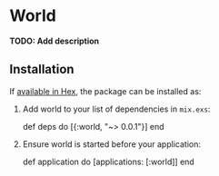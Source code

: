 # World

**TODO: Add description**

## Installation

If [available in Hex](https://hex.pm/docs/publish), the package can be installed as:

  1. Add world to your list of dependencies in `mix.exs`:

        def deps do
          [{:world, "~> 0.0.1"}]
        end

  2. Ensure world is started before your application:

        def application do
          [applications: [:world]]
        end

